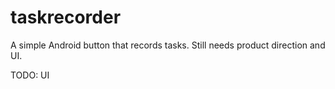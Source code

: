 taskrecorder
============

A simple Android button that records tasks. Still needs product direction and UI.

TODO:
UI
